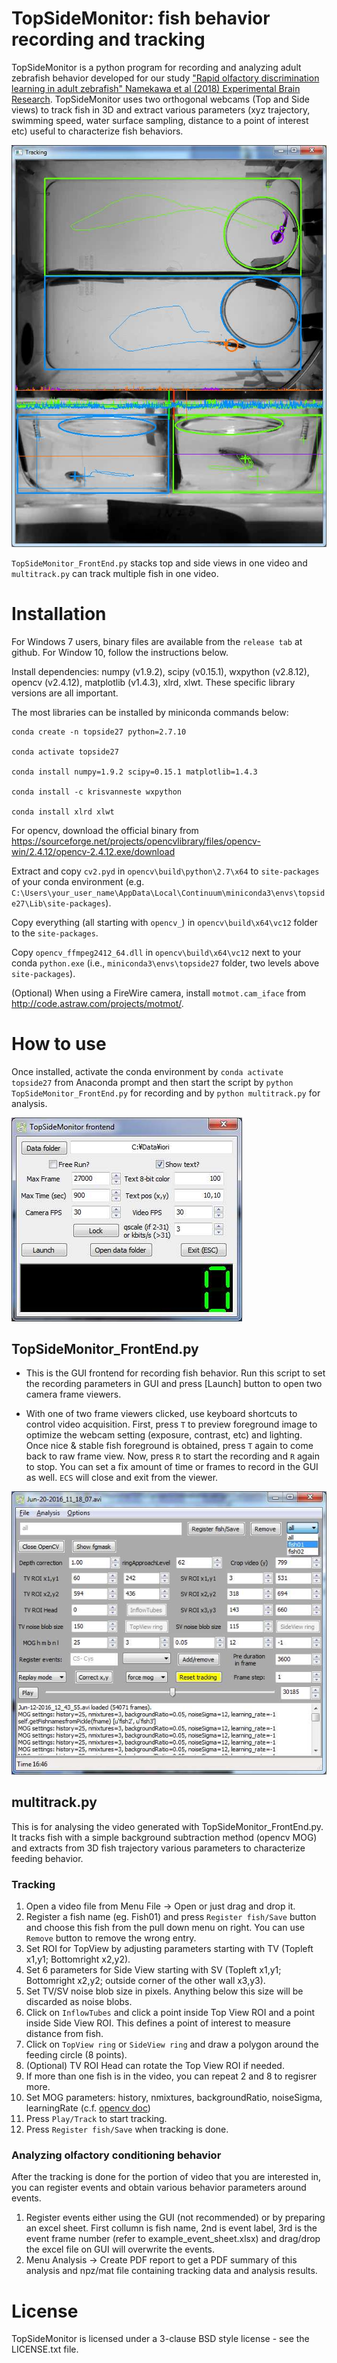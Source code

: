 TopSideMonitor: fish behavior recording and tracking
====================================================

TopSideMonitor is a python program for recording and analyzing adult zebrafish behavior developed for our study ["Rapid olfactory discrimination learning in adult zebrafish" Namekawa et al (2018) Experimental Brain Research](https://rdcu.be/4bM2). TopSideMonitor uses two orthogonal webcams (Top and Side views) to track fish in 3D and extract various parameters (xyz trajectory, swimming speed, water surface sampling, distance to a point of interest etc) useful to characterize fish behaviors.

![Tracking](https://github.com/i-namekawa/TopSideMonitor/blob/master/resources/tracking.jpg)

`TopSideMonitor_FrontEnd.py` stacks top and side views in one video and `multitrack.py` can track multiple fish in one video.

# Installation

For Windows 7 users, binary files are available from the `release tab` at github. For Window 10, follow the instructions below.


Install dependencies: numpy (v1.9.2), scipy (v0.15.1), wxpython (v2.8.12), opencv (v2.4.12), matplotlib (v1.4.3), xlrd, xlwt. These specific library versions are all important.

The most libraries can be installed by miniconda commands below:

```
conda create -n topside27 python=2.7.10

conda activate topside27

conda install numpy=1.9.2 scipy=0.15.1 matplotlib=1.4.3

conda install -c krisvanneste wxpython

conda install xlrd xlwt
```

For opencv, download the official binary from https://sourceforge.net/projects/opencvlibrary/files/opencv-win/2.4.12/opencv-2.4.12.exe/download

Extract and copy `cv2.pyd` in `opencv\build\python\2.7\x64` to `site-packages` of your conda environment (e.g. `C:\Users\your_user_name\AppData\Local\Continuum\miniconda3\envs\topside27\Lib\site-packages`).

Copy everything (all starting with `opencv_`) in `opencv\build\x64\vc12` folder to the `site-packages`.

Copy `opencv_ffmpeg2412_64.dll` in `opencv\build\x64\vc12` next to your conda `python.exe` (i.e., `miniconda3\envs\topside27` folder, two levels above `site-packages`).

(Optional)
When using a FireWire camera, install `motmot.cam_iface` from http://code.astraw.com/projects/motmot/.


# How to use

Once installed, activate the conda environment by `conda activate topside27` from Anaconda prompt and then start the script by `python TopSideMonitor_FrontEnd.py` for recording and by `python multitrack.py` for analysis.

![Recording FrontEnd](https://github.com/i-namekawa/TopSideMonitor/blob/master/resources/recGUI.jpg)

## TopSideMonitor_FrontEnd.py

- This is the GUI frontend for recording fish behavior. Run this script to set the recording parameters in GUI and press [Launch] button to open two camera frame viewers.
   
- With one of two frame viewers clicked, use keyboard shortcuts to control video acquisition. First, press `T` to preview foreground image to optimize the webcam setting (exposure, contrast, etc) and lighting. Once nice & stable fish foreground is obtained, press `T` again to come back to raw frame view. Now, press `R` to start the recording and `R` again to stop. You can set a fix amount of time or frames to record in the GUI as well. `ECS` will close and exit from the viewer.

![Tracking tool](https://github.com/i-namekawa/TopSideMonitor/blob/master/resources/multitrackGUI.jpg)

## multitrack.py

This is for analysing the video generated with TopSideMonitor_FrontEnd.py. It tracks fish with a simple background subtraction method (opencv MOG) and extracts from 3D fish trajectory various parameters to characterize feeding behavior.
     
### Tracking

1. Open a video file from Menu File -> Open or just drag and drop it.
2. Register a fish name (eg. Fish01) and press `Register fish/Save` button and choose this fish from the pull down menu on right. You can use `Remove` button to remove the wrong entry.
3. Set ROI for TopView by adjusting parameters starting with TV (Topleft x1,y1; Bottomright x2,y2). 
4. Set 6 parameters for Side View starting with SV (Topleft x1,y1; Bottomright x2,y2; outside corner of the other wall x3,y3).
5. Set TV/SV noise blob size in pixels. Anything below this size will be discarded as noise blobs.
6. Click on `InflowTubes` and click a point inside Top View ROI and a point inside Side View ROI. This defines a point of interest to measure distance from fish.
7. Click on `TopView ring` or `SideView ring` and draw a polygon around the feeding circle (8 points).
8. (Optional) TV ROI Head can rotate the Top View ROI if needed.
9. If more than one fish is in the video, you can repeat 2 and 8 to regisrer more.
10. Set MOG parameters: history, nmixtures, backgroundRatio, noiseSigma, learningRate (c.f. [opencv doc](https://docs.opencv.org/2.4/modules/video/doc/motion_analysis_and_object_tracking.html#backgroundsubtractormog))
11. Press `Play/Track` to start tracking.
12. Press `Register fish/Save` when tracking is done.

### Analyzing olfactory conditioning behavior

After the tracking is done for the portion of video that you are interested in, you can register events and obtain various behavior parameters around events.

1. Register events either using the GUI (not recommended) or by preparing an excel sheet. First collumn is fish name, 2nd is event label, 3rd is the event frame number (refer to example_event_sheet.xlsx) and drag/drop the excel file on GUI will overwrite the events.
2. Menu Analysis -> Create PDF report to get a PDF summary of this analysis and npz/mat file containing tracking data and analysis results.


License
=======

TopSideMonitor is licensed under a 3-clause BSD style license - see the LICENSE.txt file.
